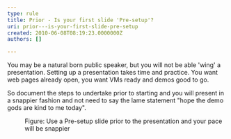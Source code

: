 ```yaml
---
type: rule
title: Prior - Is your first slide 'Pre-setup'?
uri: prior---is-your-first-slide-pre-setup
created: 2010-06-08T08:19:23.0000000Z
authors: []

---
```




<span class='intro'> You may be a natural born public speaker, but you will not be able 'wing' a presentation. Setting up a presentation takes time and practice. You want web pages already open, you want VMs ready and demos good to go.
 </span>


  <p>So document the steps to undertake prior to starting and you will present in a snappier fashion and not need to say the lame statement &quot;hope the demo gods are kind to me today&quot;. </p>
<dl>
    <dt><img class="ms-rteCustom-ImageArea" src="preslide.gif" alt="" /> </dt>
    <dd class="ms-rteCustom-FigureNormal">Figure&#58; Use a Pre-setup slide prior to the presentation and your pace will be snappier</dd>
</dl>



